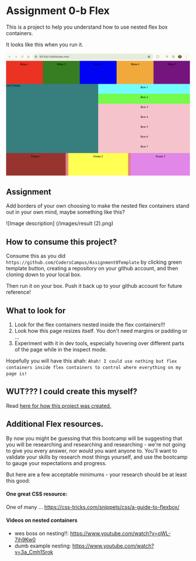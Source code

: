 # Assignment 0-b Flex

This is a project to help you understand how to use nested flex box containers.

It looks like this when you run it.

![Image description](/images/result.png)

## Assignment

Add borders of your own choosing to make the nested flex containers stand out in your own mind, maybe something like this?

![Image description] (/images/result (2).png)

## How to consume this project?

Consume this as you did `https://github.com/CodersCampus/Assignment0Template` by clicking green template button, creating a repository on your github account, and then cloning down to your local box.

Then run it on your box. Push it back up to your github account for future reference!

## What to look for

1. Look for the flex containers nested inside the flex containers!!!
2. Look how this page resizes itself. You don't need margins or padding or ...
3. Experiment with it in dev tools, especially hovering over different parts of the page while in the inspect mode.

Hopefully you will have this ahah: `Ahah! I could use nothing but flex containers inside flex containers to control where everything on my page is!`

## WUT??? I could create this myself?

Read [here for how this project was created.](/docs/HOW_CREATED.md)

## Additional Flex resources.

By now you might be guessing that this bootcamp will be suggesting that you will be researching and researching and researching - we're not going to give you every answer, nor would you want anyone to. You'll want to validate your skills by research most things yourself, and use the bootcamp to gauge your expectations and progress.

But here are a few acceptable minimums - your research should be at least this good:

#### One great CSS resource:

One of many ... https://css-tricks.com/snippets/css/a-guide-to-flexbox/

#### Videos on nested containers

- wes boss on nesting!!:
    https://www.youtube.com/watch?v=qWL-7ih9Kw0
- dumb example nesting:
    https://www.youtube.com/watch?v=3a_Cmh1Srok